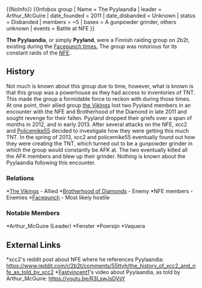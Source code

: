 {{NoInfo}}
{{Infobox group
| Name = The Pyylaandia
| leader = Arthur_McGuire
| date_founded = 2011
| date_disbanded = Unknown
| status = Disbanded
| members = ~5
| bases = A gunpowder grinder, others unknown
| events = Battle at NFE
}}

**The Pyylaandia**, or simply **Pyyland**, were a Finnish raiding group on 2b2t, existing during the [Facepunch times.](https://2b2t.miraheze.org/wiki/Facepunch_Republic) The group was notorious for its constant raids of the [NFE](https://2b2t.miraheze.org/wiki/NFE).

## History
Not much is known about this group due to time, however, what is known is that this group was a powerhouse as they had access to inventories of TNT. This made the group a formidable force to reckon with during those times. At one point, their allied group [the Vikings](https://2b2t.miraheze.org/wiki/the_Vikings) lost two Pyyland members in an encounter with the NFE and Brotherhood of the Diamond in late 2011 and sought revenge for their fallen. Pyyland dropped their griefs over a span of months in 2012, and in early 2013. After several attacks on the NFE, xcc2 and [Policemike55](https://2b2t.miraheze.org/wiki/Policemike55) decided to investigate how they were getting this much TNT. In the spring of 2013, xcc2 and policemike55 eventually found out how they were creating the TNT, which turned out to be a gunpowder grinder in which the group would constantly be AFK at. The two eventually killed all the AFK members and blew up their grinder. Nothing is known about the Pyylaandia following this encounter.

### Relations
*[The Vikings](https://2b2t.miraheze.org/wiki/The_Vikings) - Allied
*[Brotherhood of Diamonds](https://2b2t.miraheze.org/wiki/Brotherhood_of_Diamonds) - Enemy
*NFE members - Enemies
*[Facepunch](https://2b2t.miraheze.org/wiki/Facepunch_Republic) - Most likely hostile

### Notable Members
*Arthur_McGuire (Leader)
*Fenster
*Poersijn
*Vaquera

## External Links
*xcc2's reddit post about NFE where he references Pyylaandia: https://www.reddit.com/r/2b2t/comments/55ttyh/the_history_of_xcc2_and_nfe_as_told_by_xcc2
*[Fastvincent1](https://2b2t.miraheze.org/wiki/Fastvincent1)'s video about Pyylaandia, as told by Arthur_McGuire: https://youtu.be/R3LswJsDVsY